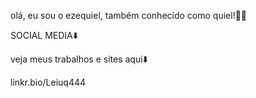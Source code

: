 olá, eu sou o ezequiel, também conhecido como quiel!👋🏽

SOCIAL MEDIA⬇️

veja meus trabalhos e sites aqui⬇️
 
 linkr.bio/Leiuq444
